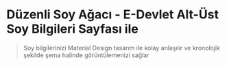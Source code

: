 # Düzenli Soy Ağacı - E-Devlet Alt-Üst Soy Bilgileri Sayfası ile

> Soy bilgilerinizi Material Design tasarım ile kolay anlaşılır ve kronolojik şekilde şema halinde görüntülemenizi sağlar